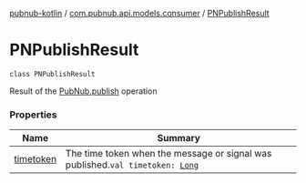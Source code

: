 [pubnub-kotlin](../../index.md) / [com.pubnub.api.models.consumer](../index.md) / [PNPublishResult](./index.md)

# PNPublishResult

`class PNPublishResult`

Result of the [PubNub.publish](../../com.pubnub.api/-pub-nub/publish.md) operation

### Properties

| Name | Summary |
|---|---|
| [timetoken](timetoken.md) | The time token when the message or signal was published.`val timetoken: `[`Long`](https://kotlinlang.org/api/latest/jvm/stdlib/kotlin/-long/index.html) |
